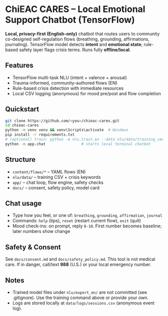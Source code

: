 # ChiEAC CARES – Local Emotional Support Chatbot (TensorFlow)

**Local, privacy-first (English-only)** chatbot that routes users to community co-designed self-regulation flows (breathing, grounding, affirmations, journaling). TensorFlow model detects **intent** and **emotional state**; rule-based safety layer flags crisis terms. Runs fully **offline/local**.

## Features

- TensorFlow multi-task NLU (intent + valence + arousal)
- Trauma-informed, community-authored flows (EN)
- Rule-based crisis detection with immediate resources
- Local CSV logging (anonymous) for mood pre/post and flow completion

## Quickstart

```bash
git clone https://github.com/<you>/chieac-cares.git
cd chieac-cares
python -m venv venv && venv\Scripts\activate  # Windows
pip install -r requirements.txt
# (optional) train: python -m nlu.train_en --data nlu/data/training_seed_english_only.csv --export nlu/export_en --epochs 3
python -m app.chat                # starts local terminal chatbot
```

## Structure

* `content/flows/*` – YAML flows (EN)
* `nlu/data/` – training CSV + crisis keywords
* `app/` – chat loop, flow engine, safety checks
* `docs/` – consent, safety policy, model card

## Chat usage

- Type how you feel, or one of: `breathing`, `grounding`, `affirmation`, `journal`
- Commands: `help` (tips), `reset` (restart current flow), `exit` (quit)
- Mood check-ins: on prompt, reply `0-10`. First number becomes baseline; later numbers show change

## Safety & Consent

See `docs/consent.md` and `docs/safety_policy.md`. This tool is not medical care. If in danger, call/text **988** (U.S.) or your local emergency number.


## Notes

- Trained model files under `nlu/export_en/` are not committed (see .gitignore). Use the training command above or provide your own.
- Logs are stored locally at `data/logs/sessions.csv` (anonymous event log).